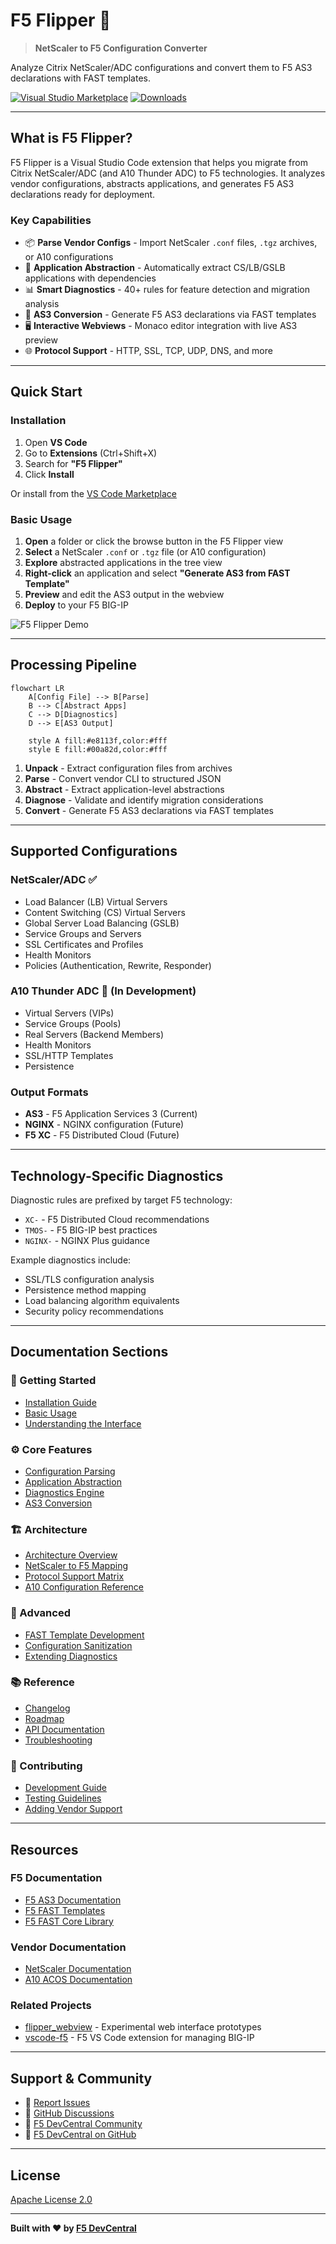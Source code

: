 # F5 Flipper 🐬

> **NetScaler to F5 Configuration Converter**

Analyze Citrix NetScaler/ADC configurations and convert them to F5 AS3 declarations with FAST templates.

[![Visual Studio Marketplace](https://img.shields.io/visual-studio-marketplace/v/F5DevCentral.vscode-f5-flipper?style=flat-square&label=VS%20Code%20Marketplace&logo=visual-studio-code)](https://marketplace.visualstudio.com/items?itemName=F5DevCentral.vscode-f5-flipper)
[![Downloads](https://img.shields.io/visual-studio-marketplace/d/F5DevCentral.vscode-f5-flipper?style=flat-square)](https://marketplace.visualstudio.com/items?itemName=F5DevCentral.vscode-f5-flipper)

---

## What is F5 Flipper?

F5 Flipper is a Visual Studio Code extension that helps you migrate from Citrix NetScaler/ADC (and A10 Thunder ADC) to F5 technologies. It analyzes vendor configurations, abstracts applications, and generates F5 AS3 declarations ready for deployment.

### Key Capabilities

- 📦 **Parse Vendor Configs** - Import NetScaler `.conf` files, `.tgz` archives, or A10 configurations
- 🎯 **Application Abstraction** - Automatically extract CS/LB/GSLB applications with dependencies
- 📊 **Smart Diagnostics** - 40+ rules for feature detection and migration analysis
- 🔄 **AS3 Conversion** - Generate F5 AS3 declarations via FAST templates
- 🖥️ **Interactive Webviews** - Monaco editor integration with live AS3 preview
- 🌐 **Protocol Support** - HTTP, SSL, TCP, UDP, DNS, and more

---

## Quick Start

### Installation

1. Open **VS Code**
2. Go to **Extensions** (Ctrl+Shift+X)
3. Search for **"F5 Flipper"**
4. Click **Install**

Or install from the [VS Code Marketplace](https://marketplace.visualstudio.com/items?itemName=F5DevCentral.vscode-f5-flipper)

### Basic Usage

1. **Open** a folder or click the browse button in the F5 Flipper view
2. **Select** a NetScaler `.conf` or `.tgz` file (or A10 configuration)
3. **Explore** abstracted applications in the tree view
4. **Right-click** an application and select **"Generate AS3 from FAST Template"**
5. **Preview** and edit the AS3 output in the webview
6. **Deploy** to your F5 BIG-IP

![F5 Flipper Demo](https://raw.githubusercontent.com/f5devcentral/vscode-f5-flipper/main/images/flipper-2.gif)

---

## Processing Pipeline

```mermaid
flowchart LR
    A[Config File] --> B[Parse]
    B --> C[Abstract Apps]
    C --> D[Diagnostics]
    D --> E[AS3 Output]

    style A fill:#e8113f,color:#fff
    style E fill:#00a82d,color:#fff
```

1. **Unpack** - Extract configuration files from archives
2. **Parse** - Convert vendor CLI to structured JSON
3. **Abstract** - Extract application-level abstractions
4. **Diagnose** - Validate and identify migration considerations
5. **Convert** - Generate F5 AS3 declarations via FAST templates

---

## Supported Configurations

### NetScaler/ADC ✅
- Load Balancer (LB) Virtual Servers
- Content Switching (CS) Virtual Servers
- Global Server Load Balancing (GSLB)
- Service Groups and Servers
- SSL Certificates and Profiles
- Health Monitors
- Policies (Authentication, Rewrite, Responder)

### A10 Thunder ADC 🚧 (In Development)
- Virtual Servers (VIPs)
- Service Groups (Pools)
- Real Servers (Backend Members)
- Health Monitors
- SSL/HTTP Templates
- Persistence

### Output Formats
- **AS3** - F5 Application Services 3 (Current)
- **NGINX** - NGINX configuration (Future)
- **F5 XC** - F5 Distributed Cloud (Future)

---

## Technology-Specific Diagnostics

Diagnostic rules are prefixed by target F5 technology:

- `XC-` - F5 Distributed Cloud recommendations
- `TMOS-` - F5 BIG-IP best practices
- `NGINX-` - NGINX Plus guidance

Example diagnostics include:
- SSL/TLS configuration analysis
- Persistence method mapping
- Load balancing algorithm equivalents
- Security policy recommendations

---

## Documentation Sections

### 📖 Getting Started
- [Installation Guide](#installation)
- [Basic Usage](#basic-usage)
- [Understanding the Interface](getting-started/interface.md)

### ⚙️ Core Features
- [Configuration Parsing](features/parsing.md)
- [Application Abstraction](features/abstraction.md)
- [Diagnostics Engine](features/diagnostics.md)
- [AS3 Conversion](features/conversion.md)

### 🏗️ Architecture
- [Architecture Overview](a10_architecture.md)
- [NetScaler to F5 Mapping](../ROADMAP.md#netscaler-to-f5-mapping)
- [Protocol Support Matrix](../ROADMAP.md#protocolservicetype-reference)
- [A10 Configuration Reference](a10_configuration_reference.md)

### 🔧 Advanced
- [FAST Template Development](advanced/templates.md)
- [Configuration Sanitization](advanced/sanitization.md)
- [Extending Diagnostics](advanced/diagnostics-custom.md)

### 📚 Reference
- [Changelog](CHANGELOG.md)
- [Roadmap](roadmap.md)
- [API Documentation](reference/api.md)
- [Troubleshooting](reference/troubleshooting.md)

### 🤝 Contributing
- [Development Guide](contributing/development.md)
- [Testing Guidelines](contributing/testing.md)
- [Adding Vendor Support](contributing/vendor-support.md)

---

## Resources

### F5 Documentation
- [F5 AS3 Documentation](https://clouddocs.f5.com/products/extensions/f5-appsvcs-extension/latest/)
- [F5 FAST Templates](https://github.com/f5networks/f5-appsvcs-templates)
- [F5 FAST Core Library](https://github.com/f5devcentral/f5-fast-core)

### Vendor Documentation
- [NetScaler Documentation](https://docs.netscaler.com/)
- [A10 ACOS Documentation](https://documentation.a10networks.com/)

### Related Projects
- [flipper_webview](https://github.com/DumpySquare/flipper_webview) - Experimental web interface prototypes
- [vscode-f5](https://github.com/f5devcentral/vscode-f5) - F5 VS Code extension for managing BIG-IP

---

## Support & Community

- 🐛 [Report Issues](https://github.com/f5devcentral/vscode-f5-flipper/issues)
- 💬 [GitHub Discussions](https://github.com/f5devcentral/vscode-f5-flipper/discussions)
- 📖 [F5 DevCentral Community](https://community.f5.com/)
- 📧 [F5 DevCentral on GitHub](https://github.com/f5devcentral)

---

## License

[Apache License 2.0](https://github.com/f5devcentral/vscode-f5-flipper/blob/main/LICENSE)

---

**Built with ❤️ by [F5 DevCentral](https://github.com/f5devcentral)**
